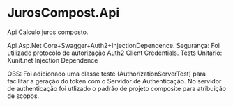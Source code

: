 # JurosCompost.Api
Api Calculo juros composto.


Api  Asp.Net Core+Swagger+Auth2+InjectionDependence.
Segurança: Foi utilizado protocolo de autorização Auth2 Client Credentials.
Tests Unitario: Xunit.net 
Injection Dependence

OBS: Foi adicionado uma classe teste (AuthorizationServerTest) para facilitar a geração do token com o Servidor de Authenticação. 
No servidor de authenticação foi utlizado o padrão de projeto composite para atribuição de scopos. 
